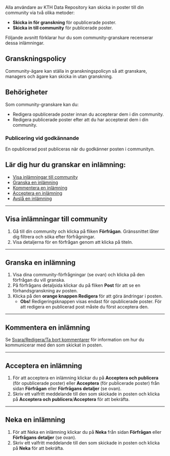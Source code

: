 Alla användare av KTH Data Repository kan skicka in poster till din community via två olika metoder:

- **Skicka in för granskning** för opublicerade poster.
- **Skicka in till community** för publicerade poster.

Följande avsnitt förklarar hur du som community-granskare recenserar dessa inlämningar.

## Granskningspolicy

Community-ägare kan ställa in granskningspolicyn så att granskare, managers och ägare kan skicka in utan granskning.

## Behörigheter

Som community-granskare kan du:

- Redigera opublicerade poster innan du accepterar dem i din community.
- Redigera publicerade poster efter att du har accepterat dem i din community.

### Publicering vid godkännande

En opublicerad post publiceras när du godkänner posten i communityn.

## Lär dig hur du granskar en inlämning:

- [Visa inlämningar till community](#visa-inlamningar-till-community)
- [Granska en inlämning](#granska-en-inlamning)
- [Kommentera en inlämning](#kommentera-en-inlamning)
- [Acceptera en inlämning](#acceptera-en-inlamning)
- [Avslå en inlämning](#avsla-en-inlamning)

---

## Visa inlämningar till community

1. Gå till din community och klicka på fliken **Förfrågan**. Gränssnittet låter dig filtrera och söka efter förfrågningar.
2. Visa detaljerna för en förfrågan genom att klicka på titeln.

---

## Granska en inlämning

1. Visa dina community-förfrågningar (se ovan) och klicka på den förfrågan du vill granska.
2. På förfrågans detaljsida klickar du på fliken **Post** för att se en förhandsgranskning av posten.
3. Klicka på den **orange knappen Redigera** för att göra ändringar i posten.
   - **Obs!** Redigeringsknappen visas endast för opublicerade poster. För att redigera en publicerad post måste du först acceptera den.

---

## Kommentera en inlämning

Se [Svara/Redigera/Ta bort kommentarer](../share/manage_submissions.md#svara-redigera-eller-ta-bort-kommentarer) för information om hur du kommunicerar med den som skickat in posten.

---

## Acceptera en inlämning

1. För att acceptera en inlämning klickar du på **Acceptera och publicera** (för opublicerade poster) eller **Acceptera** (för publicerade poster) från sidan **Förfrågan** eller **Förfrågans detaljer** (se ovan).
2. Skriv ett valfritt meddelande till den som skickade in posten och klicka på **Acceptera och publicera**/**Acceptera** för att bekräfta.

---

## Neka en inlämning

1. För att Neka en inlämning klickar du på **Neka** från sidan **Förfrågan** eller **Förfrågans detaljer** (se ovan).
2. Skriv ett valfritt meddelande till den som skickade in posten och klicka på **Neka** för att bekräfta.
